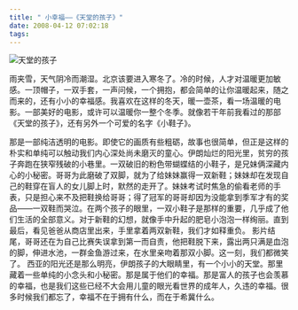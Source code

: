 ```yaml
---
title: " 小幸福——《天堂的孩子》"
date: 2008-04-12 07:02:18
tags:
---
```


![天堂的孩子](../../../images/2008/childrenofheaven.jpg) 

雨夹雪，天气阴冷而潮湿。北京该要进入寒冬了。冷的时候，人才对温暖更加敏感。一顶帽子，一双手套，一声问候，一个拥抱，都会简单的让你温暖起来，随之而来的，还有小小的幸福感。我喜欢在这样的冬天，暖一壶茶，看一场温暖的电影。一部美好的电影，或许可以温暖你一整个冬季。就像若干年前我看过的那部《天堂的孩子》，还有另外一个可爱的名字《小鞋子》。 

那是一部纯洁透明的电影。即使它的画质有些粗砺，故事也很简单，但正是这样的朴实和单纯可以触动我们内心深处尚未磨灭的童心。伊朗灿烂的阳光里，贫穷的孩子奔跑在狭窄残破的小巷里。一双破旧的粉色带蝴蝶结的小鞋子，是兄妹俩深藏内心的小秘密。哥哥为此磨破了双脚，就为了给妹妹赢得一双新鞋；妹妹却在发现自己的鞋穿在盲人的女儿脚上时，默然的走开了。妹妹考试时焦急的偷看老师的手表，只是担心来不及把鞋换给哥哥；得了冠军的哥哥却因为没能拿到季军才有的奖品——一双鞋而哭泣。在两个孩子的眼里，一双小鞋子是那样的重要，几乎成了他们生活的全部意义。对于新鞋的幻想，就像手中升起的肥皂小泡泡一样绚丽。直到最后，看见爸爸从商店里出来，手里拿着两双新鞋，我们才如释重负。 影片结尾，哥哥还在为自己比赛失误拿到第一而自责，他把鞋脱下来，露出两只满是血泡的脚，伸进水池，一群金鱼游过来，在水里亲吻着那双小脚。这一刻，我们都微笑了。 西亚的阳光还是那么明亮，伊朗孩子的大眼睛里，有一个小小的天堂。那里藏着一些单纯的小念头和小秘密。那是属于他们的幸福。那是富人的孩子也会羡慕的幸福，也是我们这些已经不大会用儿童的眼光看世界的成年人，久违的幸福。很多时候我们都忘了，幸福不在于拥有什么，而在于希冀什么。